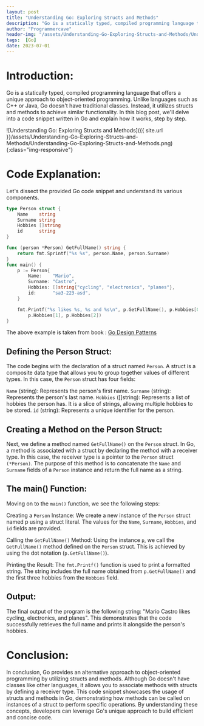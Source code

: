 ```yaml
---
layout: post
title: "Understanding Go: Exploring Structs and Methods"
description: "Go is a statically typed, compiled programming language that offers a unique approach to object-oriented programming. Unlike languages such as C++ or Java, Go doesn't have traditional classes. Instead, it utilizes structs and methods to achieve similar functionality. In this blog post, we'll delve into a code snippet written in Go and explain how it works, step by step."
author: "Programmercave"
header-img: "/assets/Understanding-Go-Exploring-Structs-and-Methods/Understanding-Go-Exploring-Structs-and-Methods.png"
tags:  [Go]
date: 2023-07-01
---
```


# Introduction:

Go is a statically typed, compiled programming language that offers a unique approach to object-oriented programming. Unlike languages such as C++ or Java, Go doesn't have traditional classes. Instead, it utilizes structs and methods to achieve similar functionality. In this blog post, we'll delve into a code snippet written in Go and explain how it works, step by step.

![Understanding Go: Exploring Structs and Methods]({{ site.url }}/assets/Understanding-Go-Exploring-Structs-and-Methods/Understanding-Go-Exploring-Structs-and-Methods.png){:class="img-responsive"}

# Code Explanation:

Let's dissect the provided Go code snippet and understand its various components.

```go
type Person struct {
	Name    string
	Surname string
	Hobbies []string
	id      string
}

func (person *Person) GetFullName() string {
	return fmt.Sprintf("%s %s", person.Name, person.Surname)
}
func main() {
	p := Person{
		Name:    "Mario",
		Surname: "Castro",
		Hobbies: []string{"cycling", "electronics", "planes"},
		id:      "sa3-223-asd",
	}

	fmt.Printf("%s likes %s, %s and %s\n", p.GetFullName(), p.Hobbies[0],
		p.Hobbies[1], p.Hobbies[2])
}
```

The above example is taken from book : [Go Design Patterns](https://amzn.to/3NVFsb5)

## Defining the Person Struct:

The code begins with the declaration of a struct named `Person`. A struct is a composite data type that allows you to group together values of different types. In this case, the `Person` struct has four fields:

`Name` (string): Represents the person's first name.
`Surname` (string): Represents the person's last name.
`Hobbies` ([]string): Represents a list of hobbies the person has. It is a slice of strings, allowing multiple hobbies to be stored.
`id` (string): Represents a unique identifier for the person.

## Creating a Method on the Person Struct:

Next, we define a method named `GetFullName()` on the `Person` struct. In Go, a method is associated with a struct by declaring the method with a receiver type. In this case, the receiver type is a pointer to the `Person` struct `(*Person)`. The purpose of this method is to concatenate the `Name` and `Surname` fields of a `Person` instance and return the full name as a string.

## The main() Function:

Moving on to the `main()` function, we see the following steps:

Creating a `Person` Instance: We create a new instance of the `Person` struct named p using a struct literal. The values for the `Name`, `Surname`, `Hobbies`, and `id` fields are provided.

Calling the `GetFullName()` Method: Using the instance `p`, we call the `GetFullName()` method defined on the `Person` struct. This is achieved by using the dot notation (`p.GetFullName()`).

Printing the Result: The `fmt.Printf()` function is used to print a formatted string. The string includes the full name obtained from `p.GetFullName()` and the first three hobbies from the `Hobbies` field.

## Output:

The final output of the program is the following string: "Mario Castro likes cycling, electronics, and planes". This demonstrates that the code successfully retrieves the full name and prints it alongside the person's hobbies.

# Conclusion:

In conclusion, Go provides an alternative approach to object-oriented programming by utilizing structs and methods. Although Go doesn't have classes like other languages, it allows you to associate methods with structs by defining a receiver type. This code snippet showcases the usage of structs and methods in Go, demonstrating how methods can be called on instances of a struct to perform specific operations. By understanding these concepts, developers can leverage Go's unique approach to build efficient and concise code.